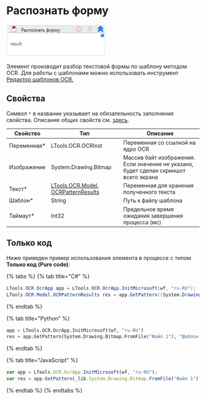 # Распознать форму

![](<../../../.gitbook/assets/image (286).png>)

Элемент производит разбор текстовой формы по шаблону методом OCR. Для работы с шаблонами можно использовать инструмент [Редактор шаблонов OCR.](../../../primo-studio/tools/ocr-template-editor.md)

## Свойства

Символ `*` в названии указывает на обязательность заполнения свойства. Описание общих свойств см. [здесь](https://docs.primo-rpa.ru/primo-rpa/primo-studio/process/elements#svoistva-elementa).


| Свойство     | Тип                                                                   | Описание                                           |
| ------------ | --------------------------------------------------------------------- | -------------------------------------------------- |
| Переменная\* | LTools.OCR.OCRInst                                                    | Переменная со ссылкой на ядро OCR                  |
| Изображение  | System.Drawing.Bitmap                                                 | Массив байт изображения. Если значение не указано, будет сделан скриншот всего экрана |
| Текст\*      | [LTools.OCR.Model. OCRPatternResults](datatypes/ocrpatternresults.md) | Переменная для хранения полученного текста         |
| Шаблон\*     | String                                                                | Путь к файлу шаблона                               |
| Таймаут\*    | Int32                                                                 | Предельное время ожидания завершения процесса (мс) |


## Только код

Ниже приведен пример использования элемента в процессе с типом **Только код (Pure code)**:

{% tabs %}
{% tab title="C#" %}
```csharp
LTools.OCR.OcrApp app = LTools.OCR.OcrApp.InitMicrosoft(wf, "ru-RU");
LTools.OCR.Model.OCRPatternResults res = app.GetPattern((System.Drawing.Bitmap)System.Drawing.Bitmap.FromFile("Файл 1"), "Шаблон 1", 10000);
```
{% endtab %}

{% tab title="Python" %}
```python
app = LTools.OCR.OcrApp.InitMicrosoft(wf, "ru-RU")
res = app.GetPattern(System.Drawing.Bitmap.FromFile("Файл 1"), "Шаблон 1", 10000)
```
{% endtab %}

{% tab title="JavaScript" %}
```javascript
var app = LTools.OCR.OcrApp.InitMicrosoft(wf, "ru-RU");
var res = app.GetPattern(_lib.System.Drawing.Bitmap.FromFile("Файл 1"), "Шаблон 1", 10000);
```
{% endtab %}
{% endtabs %}

